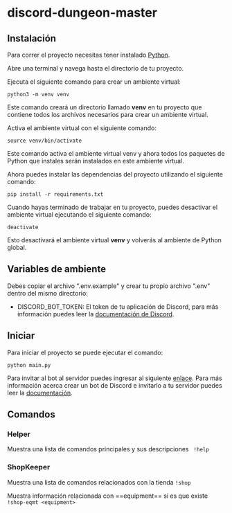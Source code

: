 # discord-dungeon-master

## Instalación

Para correr el proyecto necesitas tener instalado [Python](https://www.python.org).

Abre una terminal y navega hasta el directorio de tu proyecto.

Ejecuta el siguiente comando para crear un ambiente virtual:

`python3 -m venv venv`

Este comando creará un directorio llamado **venv** en tu proyecto que contiene todos los archivos necesarios para crear un ambiente virtual.

Activa el ambiente virtual con el siguiente comando:

`source venv/bin/activate`

Este comando activa el ambiente virtual venv y ahora todos los paquetes de Python que instales serán instalados en este ambiente virtual.

Ahora puedes instalar las dependencias del proyecto utilizando el siguiente comando:

`pip install -r requirements.txt`

Cuando hayas terminado de trabajar en tu proyecto, puedes desactivar el ambiente virtual ejecutando el siguiente comando:

`deactivate`

Esto desactivará el ambiente virtual **venv** y volverás al ambiente de Python global.

## Variables de ambiente

Debes copiar el archivo ".env.example" y crear tu propio archivo ".env" dentro del mismo directorio:

- DISCORD_BOT_TOKEN: El token de tu aplicación de Discord, para más información puedes leer la [documentación de Discord](https://discord.com/developers/docs/getting-started#adding-credentials).

## Iniciar

Para iniciar el proyecto se puede ejecutar el comando:

`python main.py`

Para invitar al bot al servidor puedes ingresar al siguiente [enlace](https://discord.com/api/oauth2/authorize?client_id=1092247272361828373&permissions=3072&scope=bot). Para más información acerca crear un bot de Discord e invitarlo a tu servidor puedes leer la [documentación](https://discord.com/developers/docs/getting-started#step-1-creating-an-app).

## Comandos

### Helper

Muestra una lista de comandos principales y sus descripciones
` 
!help
`

### ShopKeeper

Muestra una lista de comandos relacionados con la tienda
`
!shop
`

Muestra información relacionada con ==equipment== si es que existe
`
!shop-eqmt <equipment>
`